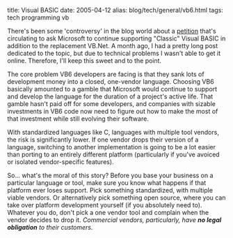 title: Visual BASIC
date: 2005-04-12
alias: blog/tech/general/vb6.html
tags: tech programming vb

There's been some 'controversy' in the blog world about a <a
href="http://classicvb.org/petition/">petition</a> that's circulating
to ask Microsoft to continue supporting "Classic" Visual BASIC in
addition to the replacement VB.Net. A month ago, I had a pretty long
post dedicated to the topic, but due to technical problems I wasn't
able to get it online.  Therefore, I'll keep this sweet and to the
point.

The core problem VB6 developers are facing is that they sank lots of
development money into a closed, one-vendor language. Choosing VB6
basically amounted to a gamble that Microsoft would continue to
support and develop the language for the duration of a project's
active life. That gamble hasn't paid off for some developers, and
companies with sizable investments in VB6 code now need to figure out
how to make the most of that investment while still evolving their
software.

With standardized languages like C, languages with multiple tool
vendors, the risk is significantly lower. If one vendor drops their
version of a language, switching to another implementation is going to
be a lot easier than porting to an entirely different platform
(particularly if you've avoiced or isolated vendor-specific features).

So... what's the moral of this story? Before you base your business on
a particular language or tool, make sure you know what happens if that
platform ever loses support. Pick something standardized, with
multiple viable vendors. Or alternatively pick something open source,
where you can take over platform development yourself (if you
absolutely need to).  Whatever you do, don't pick a one vendor tool
and complain when the vendor decides to drop it. <i>Commercial
vendors, particularly, have <b>no legal obligation</b> to their
customers.</i>
